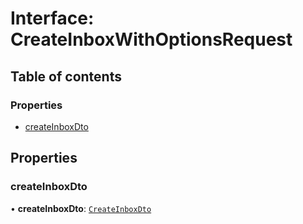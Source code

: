 # Interface: CreateInboxWithOptionsRequest

## Table of contents

### Properties

- [createInboxDto](CreateInboxWithOptionsRequest.md#createinboxdto)

## Properties

### createInboxDto

• **createInboxDto**: [`CreateInboxDto`](CreateInboxDto.md)
